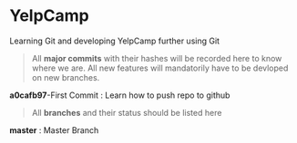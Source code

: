 # YelpCamp
Learning Git and developing YelpCamp further using Git

>All **major commits** with their hashes will be recorded here to know where we are.
All new features will mandatorily have to be devloped on new branches.

**a0cafb97**-First Commit : Learn how to push repo to github

>All **branches** and their status should be listed here

**master** : Master Branch
